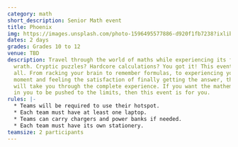 ```yaml
---
category: math
short_description: Senior Math event
title: Phoenix
img: https://images.unsplash.com/photo-1596495577886-d920f1fb7238?ixlib=rb-4.0.3&ixid=M3wxMjA3fDB8MHxzZWFyY2h8NHx8bWF0aHxlbnwwfHwwfHx8MA%3D%3D&auto=format&fit=crop&w=900&q=60
dates: 2 days
grades: Grades 10 to 12
venue: TBD
description: Travel through the world of maths while experiencing its full
  wrath. Cryptic puzzles? Hardcore calculations? You got it! This event has it
  all. From racking your brain to remember formulas, to experiencing your Eureka
  moment and feeling the satisfaction of finally getting the answer, this event
  will take you through the complete experience. If you want the mathematician
  in you to be pushed to the limits, then this event is for you.
rules: |-
  * Teams will be required to use their hotspot.
  * Each team must have at least one laptop.
  * Teams can carry chargers and power banks if needed.
  * Each team must have its own stationery.
teamsize: 2 participants
---
```

